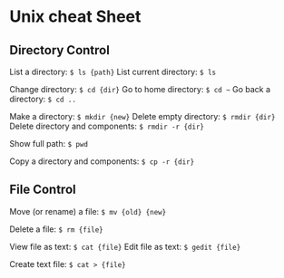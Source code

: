 # Unix cheat Sheet

## Directory Control

List a directory: `$ ls {path}`
List current directory: `$ ls`

Change directory: `$ cd {dir}`
Go to home directory: `$ cd ~`
Go back a directory: `$ cd ..`

Make a directory: `$ mkdir {new}`
Delete empty directory: `$ rmdir {dir}`
Delete directory and components: `$ rmdir -r {dir}`

Show full path: `$ pwd`

Copy a directory and components: `$ cp -r {dir}`

## File Control

Move (or rename) a file: `$ mv {old} {new}`

Delete a file: `$ rm {file}`

View file as text: `$ cat {file}`
Edit file as text: `$ gedit {file}`

Create text file: `$ cat > {file}`
